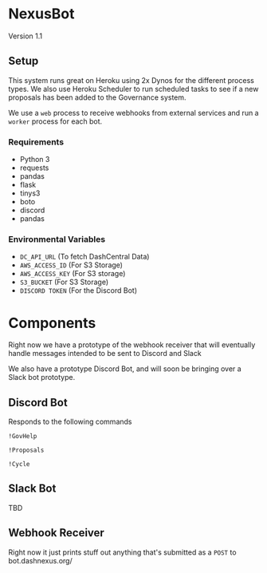 # NexusBot

Version 1.1


## Setup

This system runs great on Heroku using 2x Dynos for the different process types. We also use Heroku Scheduler to run scheduled tasks to see if a new proposals has been added to the Governance system.

We use a `web` process to receive webhooks from external services and run a `worker` process for each bot.


### Requirements

* Python 3
* requests
* pandas
* flask
* tinys3
* boto
* discord
* pandas

### Environmental Variables
* `DC_API_URL` (To fetch DashCentral Data)
* `AWS_ACCESS_ID` (For S3 Storage)
* `AWS_ACCESS_KEY` (For S3 storage)
* `S3_BUCKET` (For S3 Storage)
* `DISCORD TOKEN` (For the Discord Bot)

# Components

Right now we have a prototype of the webhook receiver that will eventually handle messages intended to be sent to Discord and Slack

We also have a prototype Discord Bot, and will soon be bringing over a Slack bot prototype.


## Discord Bot

Responds to the following commands
   
   `!GovHelp`
   
   `!Proposals`
   
   `!Cycle`
   

## Slack Bot

TBD


## Webhook Receiver

Right now it just prints stuff out anything that's submitted as a `POST` to bot.dashnexus.org/
